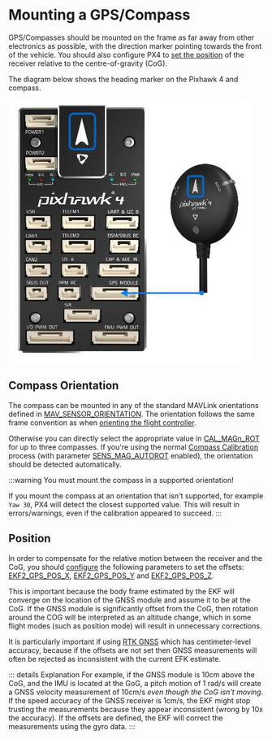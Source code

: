# Mounting a GPS/Compass

GPS/Compasses should be mounted on the frame as far away from other electronics as possible, with the direction marker pointing towards the front of the vehicle. You should also configure PX4 to [set the position](#position) of the receiver relative to the centre-of-gravity (CoG).

The diagram below shows the heading marker on the Pixhawk 4 and compass.

![Connect compass/GPS to Pixhawk 4](../../assets/flight_controller/pixhawk4/pixhawk4_compass_gps.jpg)

## Compass Orientation

The compass can be mounted in any of the standard MAVLink orientations defined in [MAV_SENSOR_ORIENTATION](https://mavlink.io/en/messages/common.html#MAV_SENSOR_ORIENTATION). The orientation follows the same frame convention as when [orienting the flight controller](../config/flight_controller_orientation.md#calculating-orientation).

Otherwise you can directly select the appropriate value in [CAL_MAGn_ROT](../advanced_config/parameter_reference.md#CAL_MAG1_ROT) for up to three compasses. If you're using the normal [Compass Calibration](../config/compass.md) process (with parameter [SENS_MAG_AUTOROT](../advanced_config/parameter_reference.md#SENS_MAG_AUTOROT) enabled), the orientation should be detected automatically.

:::warning
You must mount the compass in a supported orientation!

If you mount the compass at an orientation that isn't supported, for example `Yaw 30`, PX4 will detect the closest supported value. This will result in errors/warnings, even if the calibration appeared to succeed.
:::

## Position

In order to compensate for the relative motion between the receiver and the CoG, you should [configure](../advanced_config/parameters.md) the following parameters to set the offsets: [EKF2_GPS_POS_X](../advanced_config/parameter_reference.md#EKF2_GPS_POS_X), [EKF2_GPS_POS_Y](../advanced_config/parameter_reference.md#EKF2_GPS_POS_Y) and [EKF2_GPS_POS_Z](../advanced_config/parameter_reference.md#EKF2_GPS_POS_Z).

This is important because the body frame estimated by the EKF will converge on the location of the GNSS module and assume it to be at the CoG. If the GNSS module is significantly offset from the CoG, then rotation around the COG will be interpreted as an altitude change, which in some flight modes (such as position mode) will result in unnecessary corrections.

It is particularly important if using [RTK GNSS](../advanced/rtk_gps.md) which has centimeter-level accuracy, because if the offsets are not set then GNSS measurements will often be rejected as inconsistent with the current EFK estimate.

::: details
Explanation For example, if the GNSS module is 10cm above the CoG, and the IMU is located at the GoG, a pitch motion of 1 rad/s will create a GNSS velocity measurement of 10cm/s _even though the CoG isn't moving_. If the speed accuracy of the GNSS receiver is 1cm/s, the EKF might stop trusting the measurements because they appear inconsistent (wrong by 10x the accuracy). If the offsets are defined, the EKF will correct the measurements using the gyro data.
:::
